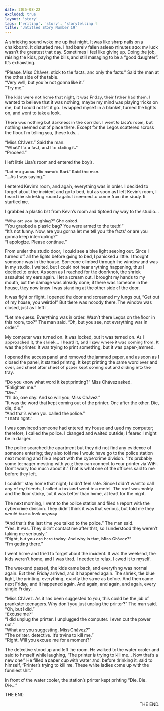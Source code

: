 ```yaml
---
date: 2025-08-22
excluded: true
layout: 'story'
tags: ['writing', 'story', 'storytelling']
title: 'Untitled Story Number 19'
---
```


A shrieking sound woke me up that night. It was like sharp nails on a chalkboard. It disturbed me. I had barely fallen asleep minutes ago; my luck wasn’t the greatest that day. Sometimes I feel like giving up. Doing the job, raising the kids, paying the bills, and still managing to be a “good daughter”. It’s exhausting.

“Please, Miss Chávez, stick to the facts, and only the facts.” Said the man at the other side of the table.  
“Very well, but you’re not gonna like it.”  
“Try me.”  

The kids were not home that night, it was Friday, their father had them. I wanted to believe that it was nothing; maybe my mind was playing tricks on me, but I could not let it go. I wrapped myself in a blanket, turned the lights on, and went to take a look.

There was nothing but darkness in the corridor. I went to Lisa’s room, but nothing seemed out of place there. Except for the Legos scattered across the floor. I’m telling you, these kids…

“Miss Chávez.” Said the man.  
“What? It’s a fact, and I’m stating it.”  
“Proceed.”  

I left little Lisa’s room and entered the boy’s.

“Let me guess. His name’s Bart.” Said the man.  
“…As I was saying.”  

I entered Kevin’s room, and again, everything was in order. I decided to forget about the incident and go to bed, but as soon as I left Kevin’s room, I heard the shrieking sound again. It seemed to come from the study. It startled me.

I grabbed a plastic bat from Kevin’s room and tiptoed my way to the studio…

“Why are you laughing?” She asked.  
“You grabbed a plastic bag? You were armed to the teeth!”  
“It’s not funny. Now, are you gonna let me tell you ‘the facts’ or are you gonna keep interrupting?”  
“I apologize. Please continue.”  

From under the studio door, I could see a blue light seeping out. Since I turned off all the lights before going to bed, I panicked a little. I thought someone was in the house. Someone climbed through the window and was in my studio. I waited, but I could not hear anything happening, thus I decided to enter. As soon as I reached for the doorknob, the shriek assaulted my ears again. I let a scream out. I brought my hands to my mouth, but the damage was already done; if there was someone in the house, they now knew I was standing at the other side of the door.

It was fight or flight. I opened the door and screamed my lungs out, “Get out of my house, you weirdo!” But there was nobody there. The window was closed, just as I left it.

“Let me guess. Everything was in order. Wasn’t there Legos on the floor in this room, too?” The man said.
“Oh, but you see, not everything was in order.”

My computer was turned on. It was locked, but it was turned on. As I approached it, the shriek… I heard it, and I saw where it was coming from. It was the printer. It was trying to print something, but it was paper-jammed.

I opened the access panel and removed the jammed paper, and as soon as I closed the panel, it started printing. It kept printing the same word over and over, and sheet after sheet of paper kept coming out and sliding into the tray.

“Do you know what word it kept printing?” Miss Chávez asked.  
“Enlighten me.”  
“Die.”  
“I’ll do, one day. And so will you, Miss Chávez.”  
“It was the word that kept coming out of the printer. One after the other. Die, die, die.”  
“And that’s when you called the police.”  
“That’s right.”  

I was convinced someone had entered my house and used my computer; therefore, I called the police. I changed and waited outside; I feared I might be in danger.

The police searched the apartment but they did not find any evidence of someone entering; they also told me I would have go to the police station next morning and file a report with the cybercrime division. “It’s probably some teenager messing with you; they can connect to your printer via WiFi. Don’t worry too much about it.” That is what one of the officers said to me before they left.

I couldn’t stay home that night; I didn’t feel safe. Since I didn’t want to call any of my friends, I called a taxi and went to a motel. The roof was moldy and the floor sticky, but it was better than home, at least for the night.

The next morning, I went to the police station and filed a report with the cybercrime division. They didn’t think it was that serious, but told me they would take a look anyway.

“And that’s the last time you talked to the police.” The man said.  
“Yes. It was. They didn’t contact me after that, so I understood they weren’t taking me seriously.”  
“Right, but you are here today. And why is that, Miss Chávez?”  
“I’m getting there.”  

I went home and tried to forget about the incident. It was the weekend, the kids weren’t home, and I was tired. I needed to relax, I owed it to myself.

The weekend passed, the kids came back, and everything was normal again. But then Friday arrived, and it happened again. The shriek, the blue light, the printing, everything, exactly the same as before. And then came next Friday, and it happened again. And again, and again, and again, every single Friday.

“Miss Chávez. As it has been suggested to you, this could be the job of prankster teenagers. Why don’t you just unplug the printer?” The man said.  
“Oh, but I did.”  
“Excuse me?”  
“I did unplug the printer. I unplugged the computer. I even cut the power out.”  
“What are you suggesting, Miss Chávez?”  
“The printer, detective. It’s trying to kill me.”  
“Right. Will you excuse me for a moment?”  

The detective stood up and left the room. He walked to the water cooler and said to himself while laughing, “The printer is trying to kill me... Now that’s a new one.” He filled a paper cup with water and, before drinking it, said to himself, “Printer’s trying to kill me. These white ladies come up with the funniest shit.”

In front of the water cooler, the station’s printer kept printing “Die. Die. Die…”

THE END.

<p style="text-align:right">THE END.</p>